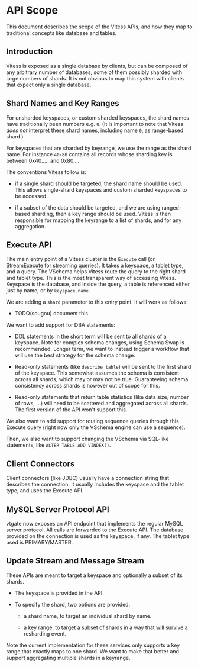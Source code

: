 # API Scope

This document describes the scope of the Vitess APIs, and how they map to
traditional concepts like database and tables.

## Introduction

Vitess is exposed as a single database by clients, but can be composed of any
arbitrary number of databases, some of them possibly sharded with large numbers
of shards. It is not obvious to map this system with clients that expect only a
single database.

## Shard Names and Key Ranges

For unsharded keyspaces, or custom sharded keyspaces, the shard names have
traditionally been numbers e.g. `0`. (It is important to note that Vitess *does
not* interpret these shard names, including name `0`, as range-based shard.)

For keyspaces that are sharded by keyrange, we use the range as the shard
name. For instance `40-80` contains all records whose sharding key is between
0x40..... and 0x80....

The conventions Vitess follow is:

* if a single shard should be targeted, the shard name should be used. This
  allows single-shard keyspaces and custom sharded keyspaces to be accessed.

* if a subset of the data should be targeted, and we are using ranged-based
  sharding, then a key range should be used. Vitess is then responsible for
  mapping the keyrange to a list of shards, and for any aggregation.

## Execute API

The main entry point of a Vitess cluster is the `Execute` call (or StreamExecute
for streaming queries). It takes a keyspace, a tablet type, and a query. The
VSchema helps Vitess route the query to the right shard and tablet type. This is
the most transparent way of accessing Vitess. Keyspace is the database, and
inside the query, a table is referenced either just by name, or by
`keyspace.name`.

We are adding a `shard` parameter to this entry point. It will work as follows:

* TODO(sougou) document this.

We want to add support for DBA statements:

* DDL statements in the short term will be sent to all shards of a
  keyspace. Note for complex schema changes, using Schema Swap is recommended.
  Longer term, we want to instead trigger a workflow that will use the best
  strategy for the schema change.

* Read-only statements (like `describe table`) will be sent to the first shard
  of the keyspace. This somewhat assumes the schema is consistent across all
  shards, which may or may not be true. Guaranteeing schema consistency across
  shards is however out of scope for this.

* Read-only statements that return table statistics (like data size, number of
  rows, ...) will need to be scattered and aggregated across all shards. The
  first version of the API won't support this.

We also want to add support for routing sequence queries through this Execute
query (right now only the VSchema engine can use a sequence).

Then, we also want to support changing the VSchema via SQL-like statements, like
`ALTER TABLE ADD VINDEX()`.

## Client Connectors

Client connectors (like JDBC) usually have a connection string that describes
the connection. It usually includes the keyspace and the tablet type, and uses
the Execute API.

## MySQL Server Protocol API

vtgate now exposes an API endpoint that implements the regular MySQL server
protocol. All calls are forwarded to the Execute API. The database provided on
the connection is used as the keyspace, if any. The tablet type used is PRIMARY/MASTER.

## Update Stream and Message Stream

These APIs are meant to target a keyspace and optionally a subset of its shards.

* The keyspace is provided in the API.

* To specify the shard, two options are provided:

  * a shard name, to target an individual shard by name.
  
  * a key range, to target a subset of shards in a way that will survive a
    resharding event.

Note the current implementation for these services only supports a key range
that exactly maps to one shard. We want to make that better and support
aggregating multiple shards in a keyrange.
